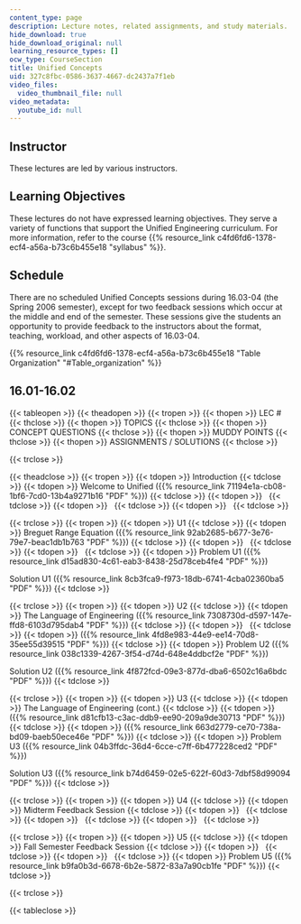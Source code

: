 ```yaml
---
content_type: page
description: Lecture notes, related assignments, and study materials.
hide_download: true
hide_download_original: null
learning_resource_types: []
ocw_type: CourseSection
title: Unified Concepts
uid: 327c8fbc-0586-3637-4667-dc2437a7f1eb
video_files:
  video_thumbnail_file: null
video_metadata:
  youtube_id: null
---
```


Instructor
----------

These lectures are led by various instructors.

Learning Objectives
-------------------

These lectures do not have expressed learning objectives. They serve a variety of functions that support the Unified Engineering curriculum. For more information, refer to the course {{% resource_link c4fd6fd6-1378-ecf4-a56a-b73c6b455e18 "syllabus" %}}.

Schedule
--------

There are no scheduled Unified Concepts sessions during 16.03-04 (the Spring 2006 semester), except for two feedback sessions which occur at the middle and end of the semester. These sessions give the students an opportunity to provide feedback to the instructors about the format, teaching, workload, and other aspects of 16.03-04.

{{% resource_link c4fd6fd6-1378-ecf4-a56a-b73c6b455e18 "Table Organization" "#Table_organization" %}}

16.01-16.02
-----------

{{< tableopen >}}
{{< theadopen >}}
{{< tropen >}}
{{< thopen >}}
LEC #
{{< thclose >}}
{{< thopen >}}
TOPICS
{{< thclose >}}
{{< thopen >}}
CONCEPT QUESTIONS
{{< thclose >}}
{{< thopen >}}
MUDDY POINTS
{{< thclose >}}
{{< thopen >}}
ASSIGNMENTS / SOLUTIONS
{{< thclose >}}

{{< trclose >}}

{{< theadclose >}}
{{< tropen >}}
{{< tdopen >}}
Introduction
{{< tdclose >}}
{{< tdopen >}}
Welcome to Unified ({{% resource_link 71194e1a-cb08-1bf6-7cd0-13b4a9271b16 "PDF" %}})
{{< tdclose >}}
{{< tdopen >}}
 
{{< tdclose >}}
{{< tdopen >}}
 
{{< tdclose >}}
{{< tdopen >}}
 
{{< tdclose >}}

{{< trclose >}}
{{< tropen >}}
{{< tdopen >}}
U1
{{< tdclose >}}
{{< tdopen >}}
Breguet Range Equation ({{% resource_link 92ab2685-b677-3e76-79e7-beac1db1b763 "PDF" %}})
{{< tdclose >}}
{{< tdopen >}}
 
{{< tdclose >}}
{{< tdopen >}}
 
{{< tdclose >}}
{{< tdopen >}}
Problem U1 ({{% resource_link d15ad830-4c61-eab3-8438-25d78ceb4fe4 "PDF" %}})  
  
Solution U1 ({{% resource_link 8cb3fca9-f973-18db-6741-4cba02360ba5 "PDF" %}})
{{< tdclose >}}

{{< trclose >}}
{{< tropen >}}
{{< tdopen >}}
U2
{{< tdclose >}}
{{< tdopen >}}
The Language of Engineering ({{% resource_link 7308730d-d597-147e-ffd8-6103d795dab4 "PDF" %}})
{{< tdclose >}}
{{< tdopen >}}
 
{{< tdclose >}}
{{< tdopen >}}
({{% resource_link 4fd8e983-44e9-ee14-70d8-35ee55d39515 "PDF" %}})
{{< tdclose >}}
{{< tdopen >}}
Problem U2 ({{% resource_link 038c1339-4267-3f54-d74d-648e4ddbcf2e "PDF" %}})  
  
Solution U2 ({{% resource_link 4f872fcd-09e3-877d-dba6-6502c16a6bdc "PDF" %}})
{{< tdclose >}}

{{< trclose >}}
{{< tropen >}}
{{< tdopen >}}
U3
{{< tdclose >}}
{{< tdopen >}}
The Language of Engineering (cont.)
{{< tdclose >}}
{{< tdopen >}}
({{% resource_link d81cfb13-c3ac-ddb9-ee90-209a9de30713 "PDF" %}})
{{< tdclose >}}
{{< tdopen >}}
({{% resource_link 663d2779-ce70-738a-bd09-baeb50ece46e "PDF" %}})
{{< tdclose >}}
{{< tdopen >}}
Problem U3 ({{% resource_link 04b3ffdc-36d4-6cce-c7ff-6b477228ced2 "PDF" %}})  
  
Solution U3 ({{% resource_link b74d6459-02e5-622f-60d3-7dbf58d99094 "PDF" %}})
{{< tdclose >}}

{{< trclose >}}
{{< tropen >}}
{{< tdopen >}}
U4
{{< tdclose >}}
{{< tdopen >}}
Midterm Feedback Session
{{< tdclose >}}
{{< tdopen >}}
 
{{< tdclose >}}
{{< tdopen >}}
 
{{< tdclose >}}
{{< tdopen >}}
 
{{< tdclose >}}

{{< trclose >}}
{{< tropen >}}
{{< tdopen >}}
U5
{{< tdclose >}}
{{< tdopen >}}
Fall Semester Feedback Session
{{< tdclose >}}
{{< tdopen >}}
 
{{< tdclose >}}
{{< tdopen >}}
 
{{< tdclose >}}
{{< tdopen >}}
Problem U5 ({{% resource_link b9fa0b3d-6678-6b2e-5872-83a7a90cb1fe "PDF" %}})
{{< tdclose >}}

{{< trclose >}}

{{< tableclose >}}